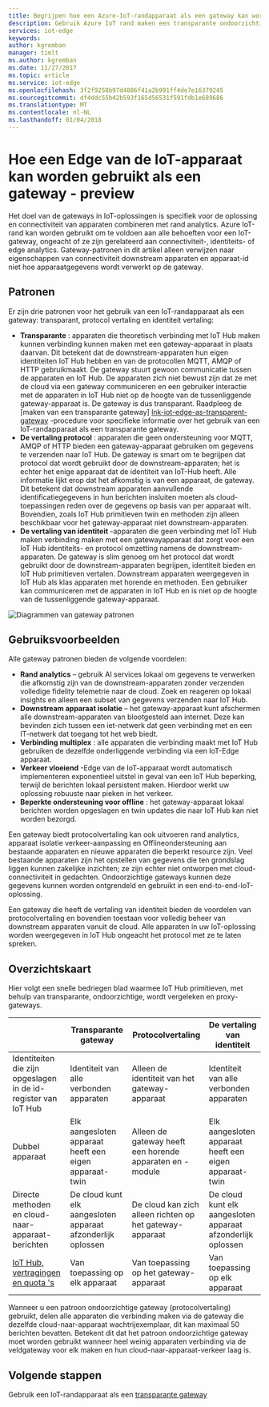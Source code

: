 ```yaml
---
title: Begrijpen hoe een Azure-IoT-randapparaat als een gateway kan worden gebruikt voor andere apparaten | Microsoft Docs
description: Gebruik Azure IoT rand maken een transparante ondoorzichtige of proxy-gatewayapparaat dat gegevens uit meerdere downstream apparaten verzendt naar de cloud of lokaal verwerkt.
services: iot-edge
keywords: 
author: kgremban
manager: timlt
ms.author: kgremban
ms.date: 11/27/2017
ms.topic: article
ms.service: iot-edge
ms.openlocfilehash: 3f2f9258b97d4886f41a2b991ff4de7e16379245
ms.sourcegitcommit: df4ddc55b42b593f165d56531f591fdb1e689686
ms.translationtype: MT
ms.contentlocale: nl-NL
ms.lasthandoff: 01/04/2018
---
```

# <a name="how-an-iot-edge-device-can-be-used-as-a-gateway---preview"></a>Hoe een Edge van de IoT-apparaat kan worden gebruikt als een gateway - preview

Het doel van de gateways in IoT-oplossingen is specifiek voor de oplossing en connectiviteit van apparaten combineren met rand analytics. Azure IoT-rand kan worden gebruikt om te voldoen aan alle behoeften voor een IoT-gateway, ongeacht of ze zijn gerelateerd aan connectiviteit-, identiteits- of edge analytics. Gateway-patronen in dit artikel alleen verwijzen naar eigenschappen van connectiviteit downstream apparaten en apparaat-id niet hoe apparaatgegevens wordt verwerkt op de gateway.

## <a name="patterns"></a>Patronen
Er zijn drie patronen voor het gebruik van een IoT-randapparaat als een gateway: transparant, protocol vertaling en identiteit vertaling:
* **Transparante** : apparaten die theoretisch verbinding met IoT Hub maken kunnen verbinding kunnen maken met een gateway-apparaat in plaats daarvan. Dit betekent dat de downstream-apparaten hun eigen identiteiten IoT Hub hebben en van de protocollen MQTT, AMQP of HTTP gebruikmaakt. De gateway stuurt gewoon communicatie tussen de apparaten en IoT Hub. De apparaten zich niet bewust zijn dat ze met de cloud via een gateway communiceren en een gebruiker interactie met de apparaten in IoT Hub niet op de hoogte van de tussenliggende gateway-apparaat is. De gateway is dus transparant. Raadpleeg de [maken van een transparante gateway] [ lnk-iot-edge-as-transparent-gateway] -procedure voor specifieke informatie over het gebruik van een IoT-randapparaat als een transparante gateway.
* **De vertaling protocol** : apparaten die geen ondersteuning voor MQTT, AMQP of HTTP bieden een gateway-apparaat gebruiken om gegevens te verzenden naar IoT Hub. De gateway is smart om te begrijpen dat protocol dat wordt gebruikt door de downstream-apparaten; het is echter het enige apparaat dat de identiteit van IoT-Hub heeft. Alle informatie lijkt erop dat het afkomstig is van een apparaat, de gateway. Dit betekent dat downstream apparaten aanvullende identificatiegegevens in hun berichten insluiten moeten als cloud-toepassingen reden over de gegevens op basis van per apparaat wilt. Bovendien, zoals IoT Hub primitieven twin en methoden zijn alleen beschikbaar voor het gateway-apparaat niet downstream-apparaten.
* **De vertaling van identiteit** -apparaten die geen verbinding met IoT Hub maken verbinding maken met een gatewayapparaat dat zorgt voor een IoT Hub identiteits- en protocol omzetting namens de downstream-apparaten. De gateway is slim genoeg om het protocol dat wordt gebruikt door de downstream-apparaten begrijpen, identiteit bieden en IoT Hub primitieven vertalen. Downstream apparaten weergegeven in IoT Hub als klas apparaten met horende en methoden. Een gebruiker kan communiceren met de apparaten in IoT Hub en is niet op de hoogte van de tussenliggende gateway-apparaat.

![Diagrammen van gateway patronen][1]

## <a name="use-cases"></a>Gebruiksvoorbeelden
Alle gateway patronen bieden de volgende voordelen:
* **Rand analytics** – gebruik AI services lokaal om gegevens te verwerken die afkomstig zijn van de downstream-apparaten zonder verzenden volledige fidelity telemetrie naar de cloud. Zoek en reageren op lokaal insights en alleen een subset van gegevens verzenden naar IoT Hub. 
* **Downstream apparaat isolatie** – het gateway-apparaat kunt afschermen alle downstream-apparaten van blootgesteld aan internet. Deze kan bevinden zich tussen een iet-netwerk dat geen verbinding met en een IT-netwerk dat toegang tot het web biedt. 
* **Verbinding multiplex** : alle apparaten die verbinding maakt met IoT Hub gebruiken de dezelfde onderliggende verbinding via een IoT-Edge apparaat.
* **Verkeer vloeiend** -Edge van de IoT-apparaat wordt automatisch implementeren exponentieel uitstel in geval van een IoT Hub beperking, terwijl de berichten lokaal persistent maken. Hierdoor werkt uw oplossing robuuste naar pieken in het verkeer.
* **Beperkte ondersteuning voor offline** : het gateway-apparaat lokaal berichten worden opgeslagen en twin updates die naar IoT Hub kan niet worden bezorgd.

Een gateway biedt protocolvertaling kan ook uitvoeren rand analytics, apparaat isolatie verkeer-aanpassing en Offlineondersteuning aan bestaande apparaten en nieuwe apparaten die beperkt resource zijn. Veel bestaande apparaten zijn het opstellen van gegevens die ten grondslag liggen kunnen zakelijke inzichten; ze zijn echter niet ontworpen met cloud-connectiviteit in gedachten. Ondoorzichtige gateways kunnen deze gegevens kunnen worden ontgrendeld en gebruikt in een end-to-end-IoT-oplossing.

Een gateway die heeft de vertaling van identiteit bieden de voordelen van protocolvertaling en bovendien toestaan voor volledig beheer van downstream apparaten vanuit de cloud. Alle apparaten in uw IoT-oplossing worden weergegeven in IoT Hub ongeacht het protocol met ze te laten spreken.

## <a name="cheat-sheet"></a>Overzichtskaart
Hier volgt een snelle bedriegen blad waarmee IoT Hub primitieven, met behulp van transparante, ondoorzichtige, wordt vergeleken en proxy-gateways.

| &nbsp; | Transparante gateway | Protocolvertaling | De vertaling van identiteit |
|--------|-------------|--------|--------|
| Identiteiten die zijn opgeslagen in de id-register van IoT Hub | Identiteit van alle verbonden apparaten | Alleen de identiteit van het gateway-apparaat | Identiteit van alle verbonden apparaten |
| Dubbel apparaat | Elk aangesloten apparaat heeft een eigen apparaat-twin | Alleen de gateway heeft een horende apparaten en -module | Elk aangesloten apparaat heeft een eigen apparaat-twin |
| Directe methoden en cloud-naar-apparaat-berichten | De cloud kunt elk aangesloten apparaat afzonderlijk oplossen | De cloud kan zich alleen richten op het gateway-apparaat | De cloud kunt elk aangesloten apparaat afzonderlijk oplossen |
| [IoT Hub, vertragingen en quota 's][lnk-iothub-throttles-quotas] | Van toepassing op elk apparaat | Van toepassing op het gateway-apparaat | Van toepassing op elk apparaat |

Wanneer u een patroon ondoorzichtige gateway (protocolvertaling) gebruikt, delen alle apparaten die verbinding maken via de gateway die dezelfde cloud-naar-apparaat wachtrijexemplaar, dit kan maximaal 50 berichten bevatten. Betekent dit dat het patroon ondoorzichtige gateway moet worden gebruikt wanneer heel weinig apparaten verbinding via de veldgateway voor elk maken en hun cloud-naar-apparaat-verkeer laag is.

## <a name="next-steps"></a>Volgende stappen
Gebruik een IoT-randapparaat als een [transparante gateway][lnk-iot-edge-as-transparent-gateway] 

[lnk-iot-edge-as-transparent-gateway]: ./how-to-create-transparent-gateway.md
[lnk-iothub-throttles-quotas]: ../iot-hub/iot-hub-devguide-quotas-throttling.md

[1]: ./media/iot-edge-as-gateway/edge-as-gateway.png
